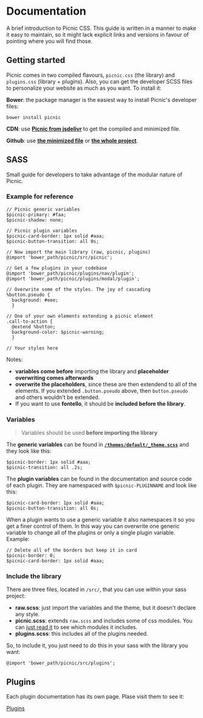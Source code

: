 # Documentation

A brief introduction to Picnic CSS. This guide is written in a manner to make it easy to maintain, so it might lack explicit links and versions in favour of pointing where you will find those.


## Getting started

Picnic comes in two compiled flavours, `picnic.css` (the library) and `plugins.css` (library + plugins). Also, you can get the developer SCSS files to personalize your website as much as you want. To install it:

**Bower**: the package manager is the easiest way to install Picnic's developer files:

    bower install picnic

**CDN**: use **[Picnic from jsdelivr](http://www.jsdelivr.com/#!picnicss)** to get the compiled and minimized file.

**Github**: use **[the minimized file](https://raw.githubusercontent.com/picnicss/picnic/master/releases/picnic.min.css)** or **[the whole project](https://github.com/picnicss/picnic)**.


## SASS

Small guide for developers to take advantage of the modular nature of Picnic.

### Example for reference

    // Picnic generic variables
    $picnic-primary: #faa;
    $picnic-shadow: none;

    // Picnic plugin variables
    $picnic-card-border: 1px solid #aaa;
    $picnic-button-transition: all 0s;

    // Now import the main library (raw, picnic, plugins)
    @import 'bower_path/picnic/src/picnic';

    // Get a few plugins in your codebase
    @import 'bower_path/picnic/plugins/nav/plugin';
    @import 'bower_path/picnic/plugins/modal/plugin';

    // Overwrite some of the styles. The joy of cascading
    %button.pseudo {
      background: #eee;
      }

    // One of your own elements extending a picnic element
    .call-to-action {
      @extend %button;
      background-color: $picnic-warning;
      }

    // Your styles here


    
Notes:

- **variables come before** importing the library and **placeholder overwriting comes afterwards**
- **overwrite the placeholders**, since these are then extendend to all of the elements. If you extended `.button.pseudo` above, then `button.pseudo` and others wouldn't be extended.  
- If you want to use **fontello**, it should be **included before the library**.



### Variables

> Variables should be used **before importing the library**

The **generic variables** can be found in **[`/themes/default/_theme.scss`](https://github.com/picnicss/picnic)** and they look like this:

    $picnic-border: 1px solid #aaa;
    $picnic-transition: all .2s;

The **plugin variables** can be found in the documentation and source code of each plugin. They are namespaced with `$picnic-PLUGINNAME` and look like this:

    $picnic-card-border: 1px solid #aaa;
    $picnic-button-transition: all 0s;


When a plugin wants to use a generic variable it also namespaces it so you get a finer control of them. In this way you can overwrite one generic variable to change all of the plugins or only a single plugin variable. Example:

    // Delete all of the borders but keep it in card
    $picnic-border: 0;
    $picnic-card-border: 1px solid #aaa;



### Include the library

There are three files, located in `/src/`, that you can use within your sass project:

- **raw.scss**: just import the variables and the theme, but it doesn't declare any style.
- **picnic.scss**: extends `raw.scss` and includes some of css modules. You can [just read it](https://github.com/picnicss/picnic/blob/master/src/picnic.scss) to see which modules it includes.
- **plugins.scss**: this includes all of the plugins needed.

So, to include it, you just need to do this in your sass with the library you want:

    @import 'bower_path/picnic/src/plugins';



## Plugins

Each plugin documentation has its own page. Plase visit them to see it:

<a href="/plugins" class="button icon-puzzle">Plugins</a>

<br><br><br><br><br><br><br><br>


